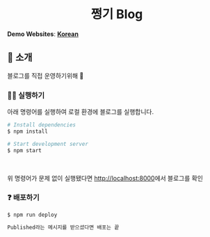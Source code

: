 <h1 align="center">
  쩡기 Blog
</h1>

**Demo Websites**: [**Korean**](https://leesungki.github.io/sungkilee.github.io/)

## 👋 소개

블로그를 직접 운영하기위해 🙌

### 🏃‍♀️ 실행하기

아래 명령어를 실행하여 로컬 환경에 블로그를 실행합니다.

```bash
# Install dependencies
$ npm install

# Start development server
$ npm start
```

<br/>

위 명령어가 문제 없이 실행됐다면 [http://localhost:8000](http://localhost:8000)에서 블로그를 확인

### ❓ 배포하기
```bash
$ npm run deploy

Published라는 메시지를 받으셨다면 배포는 끝
